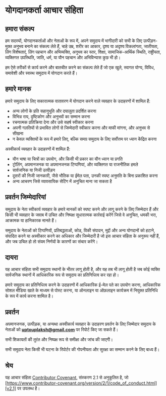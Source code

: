 # योगदानकर्ता आचार संहिता

## हमारा संकल्प

हम सदस्यों, योगदानकर्ताओं और नेताओं के रूप में, अपने समुदाय में भागीदारी को सभी के लिए उत्पीड़न-मुक्त अनुभव बनाने का संकल्प लेते हैं, चाहे उम्र, शरीर का आकार, दृश्य या अदृश्य विकलांगता, जातीयता, लिंग विशेषताएं, लिंग पहचान और अभिव्यक्ति, अनुभव का स्तर, शिक्षा, सामाजिक-आर्थिक स्थिति, राष्ट्रीयता, व्यक्तिगत उपस्थिति, जाति, धर्म, या यौन पहचान और अभिविन्यास कुछ भी हो।

हम ऐसे तरीकों से कार्य करने और बातचीत करने का संकल्प लेते हैं जो एक खुले, स्वागत योग्य, विविध, समावेशी और स्वस्थ समुदाय में योगदान करते हैं।

## हमारे मानक

हमारे समुदाय के लिए सकारात्मक वातावरण में योगदान करने वाले व्यवहार के उदाहरणों में शामिल हैं:

* अन्य लोगों के प्रति सहानुभूति और दयालुता प्रदर्शित करना
* विभिन्न राय, दृष्टिकोण और अनुभवों का सम्मान करना
* रचनात्मक प्रतिक्रिया देना और उसे सहर्ष स्वीकार करना
* अपनी गलतियों से प्रभावित लोगों से जिम्मेदारी स्वीकार करना और माफी मांगना, और अनुभव से सीखना
* न केवल व्यक्तियों के रूप में हमारे लिए, बल्कि समग्र समुदाय के लिए सर्वोत्तम पर ध्यान केंद्रित करना

अस्वीकार्य व्यवहार के उदाहरणों में शामिल हैं:

* यौन भाषा या चित्रों का उपयोग, और किसी भी प्रकार का यौन ध्यान या प्रगति
* ट्रोलिंग, अपमानजनक या अपमानजनक टिप्पणियां, और व्यक्तिगत या राजनीतिक हमले
* सार्वजनिक या निजी उत्पीड़न
* दूसरों की निजी जानकारी, जैसे भौतिक या ईमेल पता, उनकी स्पष्ट अनुमति के बिना प्रकाशित करना
* अन्य आचरण जिसे व्यावसायिक सेटिंग में अनुचित माना जा सकता है

## प्रवर्तन जिम्मेदारियां

समुदाय के नेता स्वीकार्य व्यवहार के हमारे मानकों को स्पष्ट करने और लागू करने के लिए जिम्मेदार हैं और किसी भी व्यवहार के जवाब में उचित और निष्पक्ष सुधारात्मक कार्रवाई करेंगे जिसे वे अनुचित, धमकी भरा, आक्रामक या हानिकारक मानते हैं।

समुदाय के नेताओं को टिप्पणियों, प्रतिबद्धताओं, कोड, विकी संपादन, मुद्दों और अन्य योगदानों को हटाने, संपादित करने या अस्वीकार करने का अधिकार और जिम्मेदारी है जो इस आचार संहिता के अनुरूप नहीं हैं, और जब उचित हो तो संयम निर्णयों के कारणों का संचार करेंगे।

## दायरा

यह आचार संहिता सभी समुदाय स्थानों के भीतर लागू होती है, और यह तब भी लागू होती है जब कोई व्यक्ति सार्वजनिक स्थानों में आधिकारिक रूप से समुदाय का प्रतिनिधित्व कर रहा हो।

हमारे समुदाय का प्रतिनिधित्व करने के उदाहरणों में आधिकारिक ई-मेल पते का उपयोग करना, आधिकारिक सोशल मीडिया खाते के माध्यम से पोस्ट करना, या ऑनलाइन या ऑफ़लाइन कार्यक्रम में नियुक्त प्रतिनिधि के रूप में कार्य करना शामिल है।

## प्रवर्तन

अपमानजनक, उत्पीड़क, या अन्यथा अस्वीकार्य व्यवहार के उदाहरण प्रवर्तन के लिए जिम्मेदार समुदाय के नेताओं को **uptouplaksh@gmail.com** पर रिपोर्ट किए जा सकते हैं।

सभी शिकायतों की तुरंत और निष्पक्ष रूप से समीक्षा और जांच की जाएगी।

सभी समुदाय नेता किसी भी घटना के रिपोर्टर की गोपनीयता और सुरक्षा का सम्मान करने के लिए बाध्य हैं।

## श्रेय

यह आचार संहिता [Contributor Covenant][homepage], संस्करण 2.1 से अनुकूलित है, जो
[https://www.contributor-covenant.org/version/2/1/code_of_conduct.html][v2.1] पर उपलब्ध है।

[homepage]: https://www.contributor-covenant.org
[v2.1]: https://www.contributor-covenant.org/version/2/1/code_of_conduct.html
